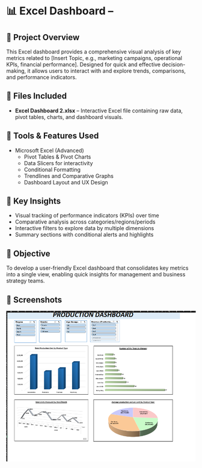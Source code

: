 # 📊 Excel Dashboard – 

## 📝 Project Overview
This Excel dashboard provides a comprehensive visual analysis of key metrics related to [Insert Topic, e.g., marketing campaigns, operational KPIs, financial performance]. Designed for quick and effective decision-making, it allows users to interact with and explore trends, comparisons, and performance indicators.

## 📁 Files Included
- **Excel Dashboard 2.xlsx** – Interactive Excel file containing raw data, pivot tables, charts, and dashboard visuals.

## 🔧 Tools & Features Used
- Microsoft Excel (Advanced)
  - Pivot Tables & Pivot Charts
  - Data Slicers for interactivity
  - Conditional Formatting
  - Trendlines and Comparative Graphs
  - Dashboard Layout and UX Design

## 📌 Key Insights
- Visual tracking of performance indicators (KPIs) over time  
- Comparative analysis across categories/regions/periods  
- Interactive filters to explore data by multiple dimensions  
- Summary sections with conditional alerts and highlights  

## 🎯 Objective
To develop a user-friendly Excel dashboard that consolidates key metrics into a single view, enabling quick insights for management and business strategy teams.
## 📸 Screenshots
![Dashboard Screenshot](./Screenshot2.png)
